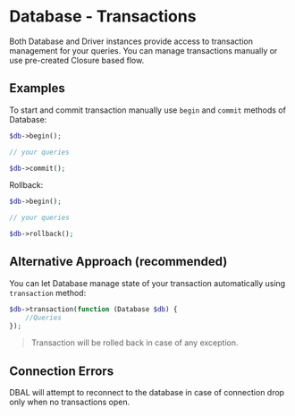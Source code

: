 # Database - Transactions
Both Database and Driver instances provide access to transaction management for your queries.
You can manage transactions manually or use pre-created Closure based flow.

## Examples
To start and commit transaction manually use `begin` and `commit` methods of Database:

```php
$db->begin();

// your queries

$db->commit();
```

Rollback:

```php
$db->begin();

// your queries

$db->rollback();
```

## Alternative Approach (recommended)
You can let Database manage state of your transaction automatically using `transaction` method:

```php
$db->transaction(function (Database $db) {
    //Queries    
});
```

> Transaction will be rolled back in case of any exception.

## Connection Errors
DBAL will attempt to reconnect to the database in case of connection drop only when no transactions open.
